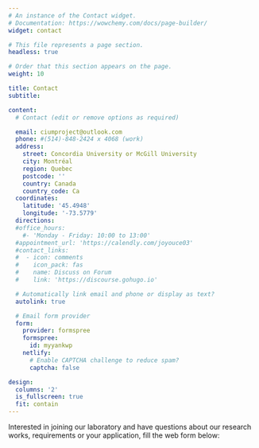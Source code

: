 ```yaml
---
# An instance of the Contact widget.
# Documentation: https://wowchemy.com/docs/page-builder/
widget: contact

# This file represents a page section.
headless: true

# Order that this section appears on the page.
weight: 10

title: Contact
subtitle:

content:
  # Contact (edit or remove options as required)

  email: ciumproject@outlook.com
  phone: #(514)-848-2424 x 4068 (work)
  address:
    street: Concordia University or McGill University
    city: Montréal
    region: Quebec
    postcode: ''
    country: Canada
    country_code: Ca
  coordinates:
    latitude: '45.4948'
    longitude: '-73.5779'
  directions:
  #office_hours:
    #- 'Monday - Friday: 10:00 to 13:00'
  #appointment_url: 'https://calendly.com/joyouce03'
  #contact_links:
  #  - icon: comments
  #    icon_pack: fas
  #    name: Discuss on Forum
  #    link: 'https://discourse.gohugo.io'

  # Automatically link email and phone or display as text?
  autolink: true

  # Email form provider
  form:
    provider: formspree
    formspree:
      id: myyankwp
    netlify:
      # Enable CAPTCHA challenge to reduce spam?
      captcha: false

design:
  columns: '2'
  is_fullscreen: true
  fit: contain
---
```


Interested in joining our laboratory and have questions about our research works, requirements or your application, fill the web form below: